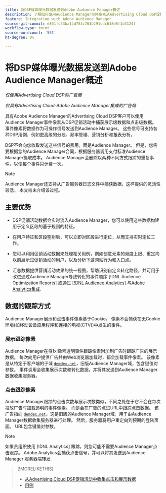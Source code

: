 ```yaml
---
title: 将DSP媒体曝光数据发送到Adobe Audience Manager概述
description: 了解如何使用Audience Manager事件像素从Advertising Cloud DSP促销活动中捕获展示级和点击级数据
feature: Integration with Adobe Audience Manager
source-git-commit: e861fc53ba14d783c763b291cdc618e5f1d4124f
workflow-type: tm+mt
source-wordcount: '551'
ht-degree: 0%

---
```


# 将DSP媒体曝光数据发送到Adobe Audience Manager概述

*仅使用Advertising Cloud DSP的广告商*

*仅具有Advertising Cloud-Adobe Audience Manager集成的广告商*

具有Adobe Audience Manager的Advertising Cloud DSP客户可以使用Audience Manager事件像素从DSP促销活动中捕获展示级数据和点击级数据。 事件像素将数据作为可操作信号发送到Audience Manager。 这些信号可支持各种DSP用例，例如更高级的分段、频率管理、营销分析和报表分析。

DSP不会向您收取发送这些信号的费用，而是Audience Manager。 但是，您需要根据您的Audience Manager合同，根据服务器调用支付标准Audience Manager摄取成本。 Audience Manager会删除以两种不同方式跟踪的重复事件，以便每个事件只计费一次。

>[!NOTE]
>
> Audience Manager还支持从广告服务器日志文件中捕获数据，这样提供的灵活性较低。 本文档未介绍该过程。

## 主要优势

* DSP促销活动数据会实时流入Audience Manager，您可以使用这些数据构建用于定义区段的基于规则的特征。

* 在用户特征和区段鉴别后，可以立即对区段进行定位，从而支持实时定位工作。

* 您可以利用促销活动数据来处理相关用例，例如创意元素的频度上限、重定向以前展示过促销活动的用户，以及分析下游网站行为和入口点。

* 汇总数据提供营销活动效果的统一视图，帮助识别自定义转化路径，并可用于改进通过Audience Manager导致转化的事件顺序 [!DNL Audience Optimization Reports] 或通过 [[!DNL Audience Analytics] 与Adobe Analytics集成](/help/integrations/audience-manager/audience-analytics.md).

## 数据的跟踪方式

Audience Manager展示和点击事件像素基于Cookie。 像素不会捕获在无Cookie环境(如移动设备应用程序和连接的电视(CTV))中发生的事件。

### 展示跟踪像素

Audience Manager在将1xl像素透明事件跟踪像素附加到广告时跟踪广告的展示数据。 每次向用户提供广告并由Web浏览器加载时，都会加载事件像素。 该像素是从特定于客户端的子域 [`demdex.net`](https://experienceleague.adobe.com/docs/audience-manager/user-guide/reference/demdex-calls.html)，旧版Audience Manager域，包含键值对参数。 事件调用会收集展示次数和转化数据，并将其发送到Audience Manager数据收集服务器。

### 点击跟踪像素

Audience Manager跟踪的点击次数与展示次数类似，不同之处在于它不会在每次投放广告时加载透明的事件像素。 而是会在广告的点进URL中跟踪点击数据。 该广告指向 [`demdex.net`](https://experienceleague.adobe.com/docs/audience-manager/user-guide/reference/demdex-calls.html)，这是旧版的Audience Manager域，用于由Audience Manager数据收集服务器进行处理。 然后，服务器将用户重定向到预期的登陆页面。 URL包含键值对参数。

>[!NOTE]
>
>如果贵组织使用 [!DNL Analytics] 跟踪，则您可能不需要Audience Manager点击跟踪。 Adobe Analytics会捕获点击信号，并可以将其发送到Audience Manager [服务器端转发](https://experienceleague.adobe.com/docs/analytics/admin/admin-tools/server-side-forwarding/ssf.html).

>[!MORELIKETHIS]
>
>* [从Advertising Cloud DSP促销活动中收集点击和展示数据](collect.md)
>* [用例](use-cases.md)

